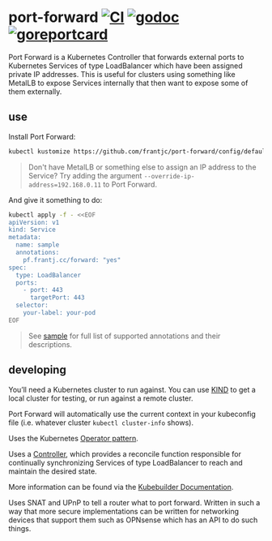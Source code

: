 # port-forward [![CI](https://github.com/frantjc/port-forward/actions/workflows/ci.yml/badge.svg?branch=main&event=push)](https://github.com/frantjc/port-forward/actions) [![godoc](https://pkg.go.dev/badge/github.com/frantjc/port-forward.svg)](https://pkg.go.dev/github.com/frantjc/port-forward) [![goreportcard](https://goreportcard.com/badge/github.com/frantjc/port-forward)](https://goreportcard.com/report/github.com/frantjc/port-forward)

Port Forward is a Kubernetes Controller that forwards external ports to Kubernetes Services of type LoadBalancer which have been assigned private IP addresses. This is useful for clusters using something like MetalLB to expose Services internally that then want to expose some of them externally.

## use

Install Port Forward:

```sh
kubectl kustomize https://github.com/frantjc/port-forward/config/default?ref=v0.1.5 | kubectl apply -f-
```

> Don't have MetalLB or something else to assign an IP address to the Service? Try adding the argument `--override-ip-address=192.168.0.11` to Port Forward.

And give it something to do:

```sh
kubectl apply -f - <<EOF
apiVersion: v1
kind: Service
metadata:
  name: sample
  annotations:
    pf.frantj.cc/forward: "yes"
spec:
  type: LoadBalancer
  ports:
    - port: 443
      targetPort: 443
  selector:
    your-label: your-pod
EOF
```

> See [sample](./config/samples/service.yaml) for full list of supported annotations and their descriptions.

## developing

You’ll need a Kubernetes cluster to run against. You can use [KIND](https://sigs.k8s.io/kind) to get a local cluster for testing, or run against a remote cluster.

Port Forward will automatically use the current context in your kubeconfig file (i.e. whatever cluster `kubectl cluster-info` shows).

Uses the Kubernetes [Operator pattern](https://kubernetes.io/docs/concepts/extend-kubernetes/operator/).

Uses a [Controller](https://kubernetes.io/docs/concepts/architecture/controller/), which provides a reconcile function responsible for continually synchronizing Services of type LoadBalancer to reach and maintain the desired state.

More information can be found via the [Kubebuilder Documentation](https://book.kubebuilder.io/introduction.html).

Uses SNAT and UPnP to tell a router what to port forward. Written in such a way that more secure implementations can be written for networking devices that support them such as OPNsense which has an API to do such things.
